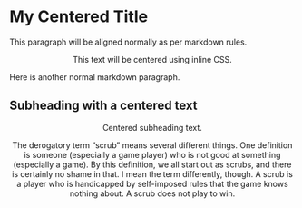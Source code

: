 # My Centered Title

This paragraph will be aligned normally as per markdown rules.

<!-- Inline HTML to center text -->
<p style="text-align: center;">This text will be centered using inline CSS.</p>

Here is another normal markdown paragraph.

## Subheading with a centered text

<p style="text-align: center;">Centered subheading text.</p>


<div align="center">The derogatory term “scrub” means several different things. One definition is someone (especially a game player) who is not good at something (especially a game). By this definition, we all start out as scrubs, and there is certainly no shame in that. I mean the term differently, though. A scrub is a player who is handicapped by self-imposed rules that the game knows nothing about. A scrub does not play to win.</div>